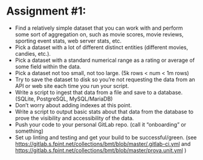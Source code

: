 # Assignment #1:

*    Find a relatively simple dataset that you can work with and perform some sort of aggregation on, such as movie scores, movie reviews, sporting event stats, web server stats, etc.
*    Pick a dataset with a lot of different distinct entities (different movies, candies, etc.).
*    Pick a dataset with a standard numerical range as a rating or average of some field within the data.
*    Pick a dataset not too small, not too large. (5k rows < num < 1m rows)
*    Try to save the dataset to disk so you’re not requesting the data from an API or web site each time you run your script.
*    Write a script to ingest that data from a file and save to a database. (SQLite, PostgreSQL, MySQL/MariaDB)
*    Don’t worry about adding indexes at this point.
*    Write a script to output basic stats about that data from the database to prove the visibility and accessibility of the data.
*    Push your code to your personal GitLab repo. (call it “onboarding” or something)
*    Set up linting and testing and get your build to be successful/green. (see https://gitlab.s.fpint.net/collections/bmt/blob/master/.gitlab-ci.yml and https://gitlab.s.fpint.net/collections/bmt/blob/master/prova.unit.yml )
